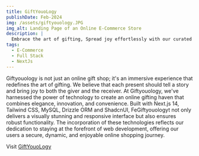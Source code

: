 ```yaml
---
title: GiftYouoLogy
publishDate: Feb-2024
img: /assets/giftyouology.JPG
img_alt: Landing Page of an Online E-Commerce Store
description: |
  Embrace the art of gifting, Spread joy effortlessly with our curated selection of thoughtful surprises
tags:
  - E-Commerce
  - Full Stack
  - NextJs
---
```


Giftyouology is not just an online gift shop; it's an immersive experience that redefines the art of gifting. We believe that each present should tell a story and bring joy to both the giver and the receiver. At Giftyouology, we've harnessed the power of technology to create an online gifting haven that combines elegance, innovation, and convenience.
Built with Next.js 14, Tailwind CSS, MySQL, Drizzle ORM and ShadcnUI, FeGiftyouologyt not only delivers a visually stunning and responsive interface but also ensures robust functionality. The incorporation of these technologies reflects our dedication to staying at the forefront of web development, offering our users a secure, dynamic, and enjoyable online shopping journey.

<p>Visit <a href='https://giftyouology.vercel.app/' target='_blank'>GiftYouoLogy</a></p>
